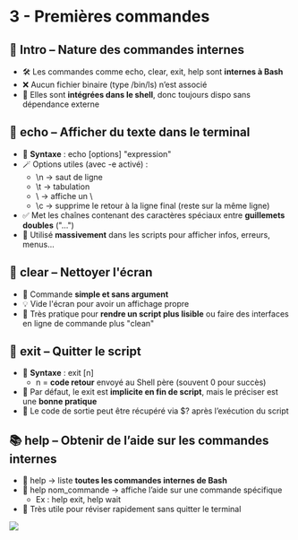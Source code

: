 # 3 - Premières commandes

## **🧠 Intro – Nature des commandes internes**
- 🛠️ Les commandes comme echo, clear, exit, help sont **internes à Bash**
- ❌ Aucun fichier binaire (type /bin/ls) n’est associé
- 📌 Elles sont **intégrées dans le shell**, donc toujours dispo sans dépendance externe

## **📣 echo – Afficher du texte dans le terminal**

- 🔹 **Syntaxe** : echo [options] "expression"
- 🪄 Options utiles (avec -e activé) :
  - \n → saut de ligne
  - \t → tabulation
  - \ → affiche un \
  - \c → supprime le retour à la ligne final (reste sur la même ligne)
- ✅ Met les chaînes contenant des caractères spéciaux entre **guillemets doubles** ("...")
- 🔁 Utilisé **massivement** dans les scripts pour afficher infos, erreurs, menus...



## **🧼 clear – Nettoyer l'écran**

- 🧯 Commande **simple et sans argument**
- 💡 Vide l'écran pour avoir un affichage propre
- 📌 Très pratique pour **rendre un script plus lisible** ou faire des interfaces en ligne de commande plus "clean"



## **🚪 exit – Quitter le script**

- 🔹 **Syntaxe** : exit [n]
  - n = **code retour** envoyé au Shell père (souvent 0 pour succès)
- 🧬 Par défaut, le exit est **implicite en fin de script**, mais le préciser est une **bonne pratique**
- 🔁 Le code de sortie peut être récupéré via $? après l’exécution du script



## **📚 help – Obtenir de l’aide sur les commandes internes**

- 🔹 help → liste **toutes les commandes internes de Bash**
- 🔹 help nom_commande → affiche l’aide sur une commande spécifique
  - Ex : help exit, help wait
- 📌 Très utile pour réviser rapidement sans quitter le terminal

![](../media/Cours-Scripting-Bash-3-Premières-commandes-image1.png)


